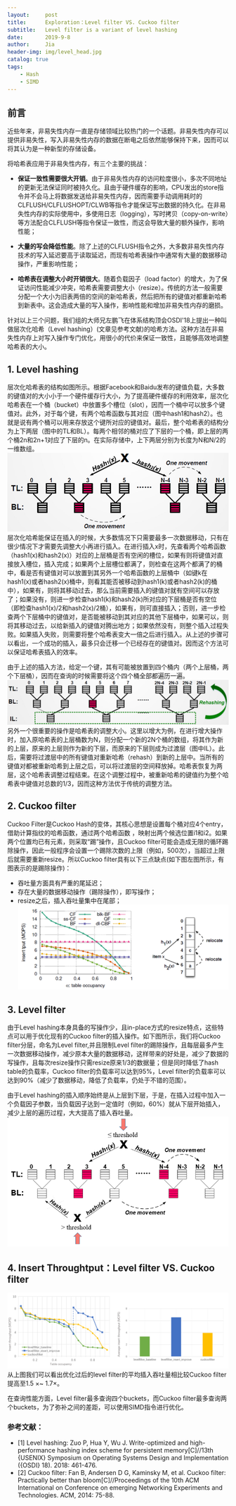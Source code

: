 ```yaml
---
layout:     post
title:      Exploration：Level filter VS. Cuckoo filter
subtitle:   Level filter is a variant of level hashing
date:       2019-9-8
author:     Jia
header-img: img/level_head.jpg
catalog: true
tags:
    - Hash
    - SIMD
---
```



## 前言
   近些年来，非易失性内存一直是存储领域比较热门的一个话题。非易失性内存可以提供非易失性，写入非易失性内存的数据在断电之后依然能够保持下来，因而可以将其认为是一种新型的存储设备。

将哈希表应用于非易失性内存，有三个主要的挑战：

* **保证一致性需要很大开销**。由于非易失性内存的访问粒度很小，多次不同地址的更新无法保证同时被持久化。且由于硬件缓存的影响，CPU发出的store指令并不会马上将数据发送给非易失性内存，因而需要手动调用耗时的CLFLUSH/CLFLUSHOPT/CLWB等指令才能保证写出数据的持久化。在非易失性内存的实际使用中，多使用日志（logging），写时拷贝（copy-on-write）等方法配合CLFLUSH等指令保证一致性，而这会导致大量的额外操作，影响性能；

* **大量的写会降低性能**。除了上述的CLFLUSH指令之外，大多数非易失性内存技术的写入延迟要高于读取延迟，而现有哈希表操作中通常有大量的数据移动操作，严重影响性能；

* **哈希表在调整大小时开销很大**。随着负载因子（load factor）的增大，为了保证访问性能减少冲突，哈希表需要调整大小（resize）。传统的方法一般需要分配一个大小为旧表两倍的空间的新哈希表，然后把所有的键值对都重新哈希到新表中。这会造成大量的写入操作，影响性能和增加非易失性内存的磨损。

针对以上三个问题，我们组的大师兄左鹏飞在体系结构顶会OSDI'18上提出一种叫做层次化哈希（Level hashing）(文章见参考文献)的哈希方法。这种方法在非易失性内存上对写入操作专门优化，用很小的代价来保证一致性，且能够高效地调整哈希表的大小。

## 1. Level hashing
   层次化哈希表的结构如图所示。根据Facebook和Baidu发布的键值负载，大多数的键值对的大小小于一个硬件缓存行大小，为了提高硬件缓存的利用效率，层次化哈希表在一个桶（bucket）中放置多个槽位（slot），因而一个桶中可以放多个键值对。此外，对于每个键，有两个哈希函数与其对应（图中hash1和hash2）。也就是说有两个桶可以用来存放这个键所对应的键值对。最后，整个哈希表的结构分为上下两层（图中的TL和BL）。每两个相邻的桶对应了下层的一个桶，即上层的两个桶2n和2n+1对应了下层的n。在实际存储中，上下两层分别为长度为N和N/2的一维数组。
![image](https://raw.githubusercontent.com/JingnanJia/jingnanjia.github.io/master/img/level(4).png)
   层次化哈希能保证在插入的时候，大多数情况下只需要最多一次数据移动，只有在很少情况下才需要先调整大小再进行插入。在进行插入x时，先查看两个哈希函数（hash1(x)和hash2(x)）对应的上层桶是否有空闲的槽位，如果有则将键值对直接放入槽位，插入完成；如果两个上层槽位都满了，则检查在这两个都满了的桶中，看是否有键值对可以放置到其另外一个哈希函数的上层桶中（如键k在hash1(x)或者hash2(x)桶中，则看其能否被移动到hash1(k)或者hash2(k)的桶中），如果有，则将其移动过去，那么当前需要插入的键值对就有空间可以存放了；如果没有，则进一步检查hash1(k)和hash2(k)所对应的下层桶是否有空位（即检查hash1(x)/2和hash2(x)/2桶），如果有，则可直接插入；否则，进一步检查两个下层桶中的键值对，是否能被移动到其对应的其他下层桶中，如果可以，则将其移动过去，以给新插入的键值对腾出地方；如果依然没有，则整个插入过程失败。如果插入失败，则需要将整个哈希表变大一倍之后进行插入。从上述的步骤可以看出，一个成功的插入，最多只会迁移一个已经存在的键值对。因而这个方法可以保证哈希表插入的效率。

由于上述的插入方法，给定一个键，其有可能被放置到四个桶内（两个上层桶，两个下层桶），因而在查询的时候需要将这个四个桶全部都遍历一遍。
![image](https://raw.githubusercontent.com/JingnanJia/jingnanjia.github.io/master/img/level(6).png)
   另外一个很重要的操作是哈希表的调整大小。这里以增大为例，在进行增大操作时，加入原哈希表的上层桶数为N，则分配一个新的2N个桶的数组，将其作为新的上层，原来的上层则作为新的下层，而原来的下层则成为过渡层（图中IL）。此后，需要将过渡层中的所有键值对重新哈希（rehash）到新的上层中。当所有的键值对都被重新哈希到上层之后，可以将过渡层的空间释放掉。哈希表恢复为两层，这个哈希表调整过程结束。在这个调整过程中，被重新哈希的键值约为整个哈希表中键值对总数的1/3，因而这种方法优于传统的调整方法。

## 2. Cuckoo filter
Cuckoo Filter是Cuckoo Hash的变体，其核心思想是设置每个桶对应4个entry，借助计算指纹的哈希函数，通过两个哈希函数 ，映射出两个候选位置i1和i2。如果两个位置均已有元素，则采取“踢”操作，且Cuckoo filter可能会造成无限的循环踢除操作，因此一般程序会设置一个踢除次数的上限（例如，500次），当超过上限后就需要重新resize。所以Cuckoo filter具有以下三点缺点(如下图左图所示，有图表示的是踢除操作)：
 * 吞吐量方面具有严重的尾延迟；
 * 存在大量的数据移动操作（踢除操作），即写操作；
 * resize之后，插入吞吐量集中在尾部；
![image](https://raw.githubusercontent.com/JingnanJia/jingnanjia.github.io/master/img/level(8).png)
## 3. Level filter
   由于Level hashing本身具备的写操作少，且in-place方式的resize特点，这些特点可以用于优化现有的Cuckoo filter的插入操作。如下图所示，我们将Cuckoo filter分层，命名为Level filter,并且限制Level filter的踢除操作，且每层最多产生一次数据移动操作，减少原本大量的数据移动，这样带来的好处是，减少了数据的写操作，且每次resize操作只需resize原来1/3的数据量；但是同时降低了hash table的负载率，Cuckoo filter的负载率可以达到95%，Level filter的负载率可以达到90%（减少了数据移动，降低了负载率，仍处于不错的范围）。

   由于Level hashing的插入顺序始终是从上层到下层，于是，在插入过程中加入一个负载因子参数，当负载因子达到一定值时（例如，60%）就从下层开始插入，减少上层的遍历过程，大大提高了插入吞吐量。
![image](https://raw.githubusercontent.com/JingnanJia/jingnanjia.github.io/master/img/level(1).png)
## 4. Insert Throughtput：Level filter VS. Cuckoo filter
![image](https://raw.githubusercontent.com/JingnanJia/jingnanjia.github.io/master/img/level(5).png)
从上图我们可以看出优化过后的level filter的平均插入吞吐量相比较Cuckoo filter提高至1.5 ×~ 1.7×。

在查询性能方面，Level filter最多查询四个buckets，而Cuckoo filter最多查询两个buckets，为了弥补之间的差距，可以使用SIMD指令进行优化。

### 参考文献：
- [1] Level hashing: Zuo P, Hua Y, Wu J. Write-optimized and high-performance hashing index scheme for persistent memory[C]//13th {USENIX} Symposium on Operating Systems Design and Implementation ({OSDI} 18). 2018: 461-476.
- [2] Cuckoo filter: Fan B, Andersen D G, Kaminsky M, et al. Cuckoo filter: Practically better than bloom[C]//Proceedings of the 10th ACM International on Conference on emerging Networking Experiments and Technologies. ACM, 2014: 75-88.


